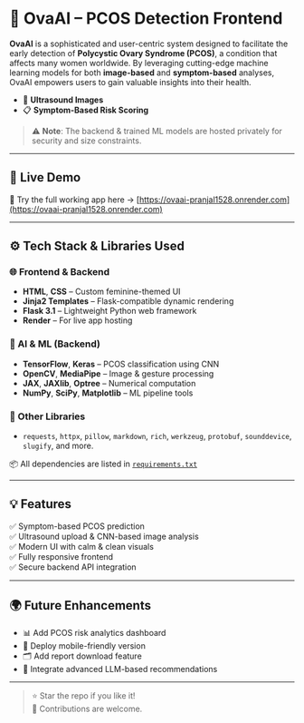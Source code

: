 # 🌸 OvaAI – PCOS Detection Frontend

**OvaAI** is a sophisticated and user-centric system designed to facilitate the early detection of **Polycystic Ovary Syndrome (PCOS)**, a condition that affects many women worldwide. By leveraging cutting-edge machine learning models for both **image-based** and **symptom-based** analyses, OvaAI empowers users to gain valuable insights into their health.


- 🩻 **Ultrasound Images**
- 📋 **Symptom-Based Risk Scoring**

> ⚠️ **Note**: The backend & trained ML models are hosted privately for security and size constraints.

---

## 🔗 Live Demo

🎯 Try the full working app here → [https://ovaai-pranjal1528.onrender.com](https://ovaai-pranjal1528.onrender.com)

---


## ⚙️ Tech Stack & Libraries Used

### 🌐 Frontend & Backend
- **HTML**, **CSS** – Custom feminine-themed UI  
- **Jinja2 Templates** – Flask-compatible dynamic rendering  
- **Flask 3.1** – Lightweight Python web framework  
- **Render** – For live app hosting  

### 🧠 AI & ML (Backend)
- **TensorFlow**, **Keras** – PCOS classification using CNN  
- **OpenCV**, **MediaPipe** – Image & gesture processing  
- **JAX**, **JAXlib**, **Optree** – Numerical computation  
- **NumPy**, **SciPy**, **Matplotlib** – ML pipeline tools  

### 🔧 Other Libraries
- `requests`, `httpx`, `pillow`, `markdown`, `rich`, `werkzeug`, `protobuf`, `sounddevice`, `slugify`, and more.

📦 All dependencies are listed in [`requirements.txt`](./requirements.txt)

---

## 💡 Features

✅ Symptom-based PCOS prediction  
✅ Ultrasound upload & CNN-based image analysis  
✅ Modern UI with calm & clean visuals  
✅ Fully responsive frontend  
✅ Secure backend API integration  

---

## 🌍 Future Enhancements

- 📊 Add PCOS risk analytics dashboard  
- 📱 Deploy mobile-friendly version  
- 🗂️ Add report download feature  
- 🧠 Integrate advanced LLM-based recommendations

---

> ⭐ Star the repo if you like it!  
> 🔄 Contributions are welcome.
